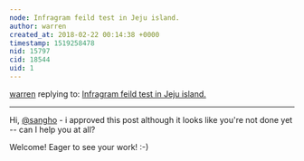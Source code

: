 ```yaml
---
node: Infragram feild test in Jeju island.
author: warren
created_at: 2018-02-22 00:14:38 +0000
timestamp: 1519258478
nid: 15797
cid: 18544
uid: 1
---
```




[warren](../profile/warren) replying to: [Infragram feild test in Jeju island.](../notes/SangHo/02-21-2018/infragram-feild-test-in-jeju-island)

----
Hi, [@sangho](/profile/sangho) - i approved this post although it looks like you're not done yet -- can I help you at all? 

Welcome! Eager to see your work! :-)